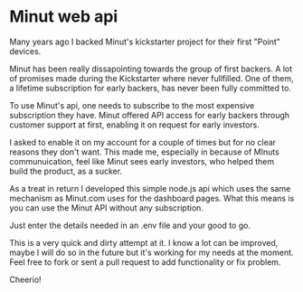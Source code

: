 
# Minut web api

Many years ago I backed Minut's kickstarter project for their first "Point" devices. 

Minut has been really dissapointing towards the group of first backers. A lot of promises made during the Kickstarter where never fullfilled. One of them, a lifetime subscription for early backers, has never been fully committed to. 

To use Minut's api, one needs to subscribe to the most expensive subscription they have. Minut offered API access for early backers through customer support at first, enabling it on request for early investors.

I asked to enable it on my account for a couple of times but for no clear reasons they don't want. This made me, especially in because of MInuts communuication, feel like Minut sees early investors, who helped them build the product, as a sucker.

As a treat in return I developed this simple node.js api which uses the same mechanism as Minut.com uses for the dashboard pages. What this means is you can use the Minut API without any subscription.

Just enter the details needed in an .env file and your good to go.

This is a very quick and dirty attempt at it. I know a lot can be improved, maybe I will do so in the future but it's working for my needs at the moment. Feel free to fork or sent a pull request to add functionality or fix problem.

Cheerio!

